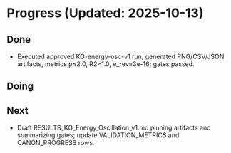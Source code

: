 # Progress (Updated: 2025-10-13)

## Done

- Executed approved KG-energy-osc-v1 run, generated PNG/CSV/JSON artifacts, metrics p≈2.0, R2≈1.0, e_rev≈3e-16; gates passed.

## Doing



## Next

- Draft RESULTS_KG_Energy_Oscillation_v1.md pinning artifacts and summarizing gates; update VALIDATION_METRICS and CANON_PROGRESS rows.
